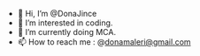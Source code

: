 - 👋 Hi, I’m @DonaJince
- 👀 I’m interested in coding.
- 🌱 I’m currently doing MCA.
- 📫 How to reach me : @donamaleri@gmail.com 

<!---
DonaJince/DonaJince is a ✨ special ✨ repository because its `README.md` (this file) appears on your GitHub profile.
You can click the Preview link to take a look at your changes.
--->
